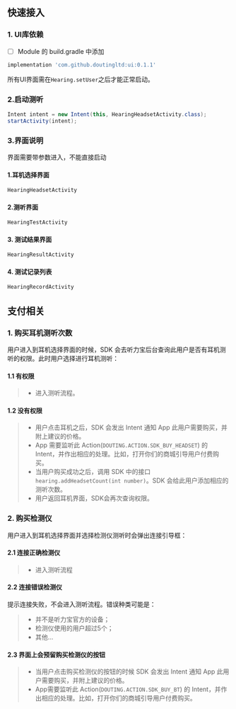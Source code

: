 ## **快速接入**

###  1. UI库依赖

- [ ] Module 的 build.gradle 中添加
```gradle
implementation 'com.github.doutingltd:ui:0.1.1'
```


所有UI界面需在`Hearing.setUser`之后才能正常启动。

###  2.启动测听
```java
Intent intent = new Intent(this, HearingHeadsetActivity.class);
startActivity(intent);
```

###  3.界面说明

界面需要带参数进入，不能直接启动

#### 1.耳机选择界面

```java
HearingHeadsetActivity
```

#### 2.测听界面

```java
HearingTestActivity
```

####  3. 测试结果界面

```java
HearingResultActivity
```

####  4. 测试记录列表

```java
HearingRecordActivity
```

## **支付相关**

###  1. 购买耳机测听次数
用户进入到耳机选择界面的时候，SDK 会去听力宝后台查询此用户是否有耳机测听的权限。此时用户选择进行耳机测听：

#### 1.1 有权限
> * 进入测听流程。

#### 1.2 没有权限
> * 用户点击耳机之后，SDK 会发出 Intent 通知 App 此用户需要购买，并附上建议的价格。
> * App 需要监听此 Action(```DOUTING.ACTION.SDK_BUY_HEADSET```) 的 Intent，并作出相应的处理。比如，打开你们的商城引导用户付费购买。
> * 当用户购买成功之后，调用 SDK 中的接口```hearing.addHeadsetCount(int number)```。SDK 会给此用户添加相应的测听次数。
> * 用户返回耳机界面，SDK会再次查询权限。

### 2. 购买检测仪
用户进入到耳机选择界面并选择检测仪测听时会弹出连接引导框：

#### 2.1 连接正确检测仪
> * 进入测听流程

#### 2.2 连接错误检测仪
提示连接失败，不会进入测听流程。错误种类可能是：
> * 并不是听力宝官方的设备；
> * 检测仪使用的用户超过5个；
> * 其他…

#### 2.3 界面上会预留购买检测仪的按钮
> * 当用户点击购买检测仪的按钮的时候 SDK 会发出 Intent 通知 App 此用户需要购买，并附上建议的价格。
> * App需要监听此 Action(```DOUTING.ACTION.SDK_BUY_BT```) 的 Intent，并作出相应的处理。比如，打开你们的商城引导用户付费购买。